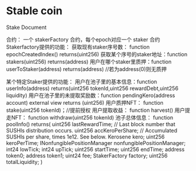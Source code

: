 # Stable coin 

Stake Document

合约：
一个 stakerFactory 合约，每个epoch对应一个 staker 合约
Stakerfactory提供的功能：
获取现有staker序号数： function epochCreatedIndex() returns(uint256)
获取某个序号的staker地址：function stakers(uint256) returns(address)
用户在哪个staker里质押：function userToStaker(address) returns(address) //若为address(0)则无质押

某个特定Staker提供的功能：
用户在池子里的基本信息：function userInfo(address) returns(uint256 tokenId,uint256 rewardDebt,uint256 liquidity)
用户在池子里的未提取奖励数：function pendingKero(address account) external view returns (uint256)
用户质押NFT： function stake(uint256 tokenId)；//提前授权
用户提取收益： function harvest()
用户提走NFT： function withdraw(uint256 tokenId)
池子总体信息： function poolInfo() returns(
        uint256 lastRewardTime; // Last block number that SUSHIs distribution occurs.
        uint256 accKeroPerShare; // Accumulated SUSHIs per share, times 1e12. See below.
        Kerosene kero;
        uint256 keroPerTime;
        INonfungiblePositionManager nonfungiblePositionManager;
        int24 lowTick;
        int24 upTick;
        uint256 startTime;
        uint256 endTime;
        address token0;
        address token1;
        uint24 fee;
        StakerFactory factory;
        uint256 totalLiquidity;
)
